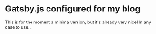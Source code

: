 # Gatsby.js configured for my blog

This is for the moment a minima version, but it's already very nice! In any case to use...
